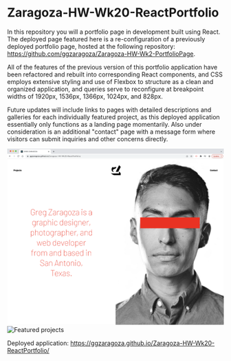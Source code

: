 # Zaragoza-HW-Wk20-ReactPortfolio

In this repository you will a portfolio page in development built using React. The deployed page featured here is a re-configuration of a previously deployed portfolio page, hosted at the following repository: <a href="https://github.com/ggzaragoza/Zaragoza-HW-Wk2-PortfolioPage">https://github.com/ggzaragoza/Zaragoza-HW-Wk2-PortfolioPage</a>.

All of the features of the previous version of this portfolio application have been refactored and rebuilt into corresponding React components, and CSS employs extensive styling and use of Flexbox to structure as a clean and organized application, and queries serve to reconfigure at breakpoint widths of 1920px, 1536px, 1366px, 1024px, and 828px.

Future updates will include links to pages with detailed descriptions and galleries for each individually featured project, as this deployed application essentially only functions as a landing page momentarily. Also under consideration is an additional "contact" page with a message form where visitors can submit inquiries and other concerns directly.

<img width="800" alt="Homepage" src="./public/assets/images/screenshot1.png">

<img width="800" alt="Featured projects" src="./public/assets/images/screenshot2.png">

Deployed application: <a href="https://ggzaragoza.github.io/Zaragoza-HW-Wk20-ReactPortfolio/">https://ggzaragoza.github.io/Zaragoza-HW-Wk20-ReactPortfolio/</a>
